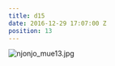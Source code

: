 ```yaml
---
title: d15
date: 2016-12-29 17:07:00 Z
position: 13
---
```


![njonjo_mue13.jpg](/uploads/njonjo_mue13.jpg)
